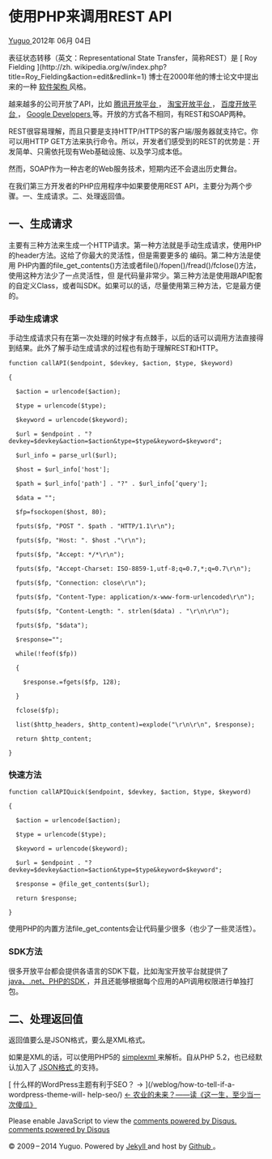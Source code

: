 #  使用PHP来调用REST API

[ Yuguo ](http://yuguo.us) 2012年 06月 04日

表征状态转移（英文：Representational State Transfer，简称REST）是 [ Roy Fielding ](http://zh.
wikipedia.org/w/index.php?title=Roy_Fielding&action=edit&redlink=1)
博士在2000年他的博士论文中提出来的一种 [ 软件架构
](http://zh.wikipedia.org/wiki/%E8%BD%AF%E4%BB%B6%E6%9E%B6%E6%9E%84) 风格。

越来越多的公司开放了API，比如 [ 腾讯开放平台 ](http://open.qq.com/) ， [ 淘宝开放平台
](http://open.taobao.com) ， [ 百度开放平台 ](http://open.baidu.com/) ， [ Google
Developers ](https://developers.google.com/) 等。开放的方式各不相同，有REST和SOAP两种。

REST很容易理解，而且只要是支持HTTP/HTTPS的客户端/服务器就支持它。你可以用HTTP
GET方法来执行命令。所以，开发者们感受到的REST的优势是：开发简单、只需依托现有Web基础设施、以及学习成本低。

然而，SOAP作为一种古老的Web服务技术，短期内还不会退出历史舞台。

在我们第三方开发者的PHP应用程序中如果要使用REST API，主要分为两个步骤。一、生成请求。二、处理返回值。

##  一、生成请求

主要有三种方法来生成一个HTTP请求。第一种方法就是手动生成请求，使用PHP的header方法。这给了你最大的灵活性，但是需要更多的 编码。第二种方法是使用
PHP内置的file_get_contents()方法或者file()/fopen()/fread()/fclose()方法，使用这种方法少了一点灵活性，但
是代码量非常少。第三种方法是使用跟API配套的自定义Class，或者叫SDK。如果可以的话，尽量使用第三种方法，它是最方便的。

###  手动生成请求

手动生成请求只有在第一次处理的时候才有点棘手，以后的话可以调用方法直接得到结果。此外了解手动生成请求的过程也有助于理解REST和HTTP。

    
    
    function callAPI($endpoint, $devkey, $action, $type, $keyword)
    
    {
    
      $action = urlencode($action);
    
      $type = urlencode($type);
    
      $keyword = urlencode($keyword);
    
      $url = $endpoint . "?devkey=$devkey&action=$action&type=$type&keyword=$keyword";
    
      $url_info = parse_url($url);
    
      $host = $url_info['host'];
    
      $path = $url_info['path'] . "?" . $url_info[‘query'];
    
      $data = "";
    
      $fp=fsockopen($host, 80);
    
      fputs($fp, "POST ". $path . "HTTP/1.1\r\n");
    
      fputs($fp, "Host: ". $host ."\r\n");
    
      fputs($fp, "Accept: */*\r\n");
    
      fputs($fp, "Accept-Charset: ISO-8859-1,utf-8;q=0.7,*;q=0.7\r\n");
    
      fputs($fp, "Connection: close\r\n");
    
      fputs($fp, "Content-Type: application/x-www-form-urlencoded\r\n");
    
      fputs($fp, "Content-Length: ". strlen($data) . "\r\n\r\n");
    
      fputs($fp, "$data");
    
      $response="";
    
      while(!feof($fp))
    
      {
    
        $response.=fgets($fp, 128);
    
      }
    
      fclose($fp);
    
      list($http_headers, $http_content)=explode("\r\n\r\n", $response);
    
      return $http_content;
    
    }

###  快速方法

    
    
    function callAPIQuick($endpoint, $devkey, $action, $type, $keyword)
    
    {
    
      $action = urlencode($action);
    
      $type = urlencode($type);
    
      $keyword = urlencode($keyword);
    
      $url = $endpoint . "?devkey=$devkey&action=$action&type=$type&keyword=$keyword";
    
      $response = @file_get_contents($url);
    
      return $response;
    
    }

使用PHP的内置方法file_get_contents会让代码量少很多（也少了一些灵活性）。

###  SDK方法

很多开放平台都会提供各语言的SDK下载，比如淘宝开放平台就提供了 [ java、.net、PHP的SDK
](http://open.taobao.com/doc/detail.htm?id=34) ，并且还能够根据每个应用的API调用权限进行单独打包。

##  二、处理返回值

返回值要么是JSON格式，要么是XML格式。

如果是XML的话，可以使用PHP5的 [ simplexml
](http://www.w3schools.com/php/php_xml_simplexml.asp) 来解析。自从PHP 5.2，也已经默认加入了 [
JSON格式 ](http://www.ruanyifeng.com/blog/2011/01/json_in_php.html) 的支持。

[ 什么样的WordPress主题有利于SEO？ → ](/weblog/how-to-tell-if-a-wordpress-theme-will-
help-seo/) [ ← 农业的未来？——读《这一生，至少当一次傻瓜》 ](/weblog/kiseki-no-ringo/)

Please enable JavaScript to view the [ comments powered by Disqus.
](http://disqus.com/?ref_noscript) [ comments powered by  Disqus
](http://disqus.com)

© 2009 – 2014 Yuguo. Powered by [ Jekyll ](https://github.com/mojombo/jekyll)
and host by [ Github ](https://github.com/yuguo) 。

